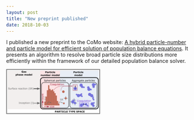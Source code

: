 ```yaml
---
layout: post
title: "New preprint published"
date: 2018-10-03
---
```

<p>
I published a new preprint to the CoMo website: 
<a href="http://como.ceb.cam.ac.uk/index.php?Page=Preprints&No=211">A hybrid particle-number and particle model for efficient solution of population balance equations</a>. 
It presents an algorithm to resolve broad particle size distributions more efficiently 
within the framework of our detailed population balance solver. 
</p>

<img src="/images/c4e-preprint-211.png" style="border: 2px solid grey" height=auto width="250" class="left"></img>
